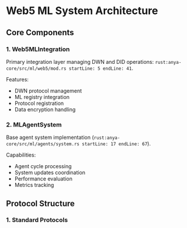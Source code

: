 # Web5 ML System Architecture

## Core Components

### 1. Web5MLIntegration

Primary integration layer managing DWN and DID operations:
```rust:anya-core/src/ml/web5/mod.rs startLine: 5 endLine: 41```.

Features:

- DWN protocol management
- ML registry integration
- Protocol registration
- Data encryption handling

### 2. MLAgentSystem

Base agent system implementation (```rust:anya-core/src/ml/agents/system.rs startLine: 17 endLine: 67```).

Capabilities:

- Agent cycle processing
- System updates coordination
- Performance evaluation
- Metrics tracking

## Protocol Structure

### 1. Standard Protocols
